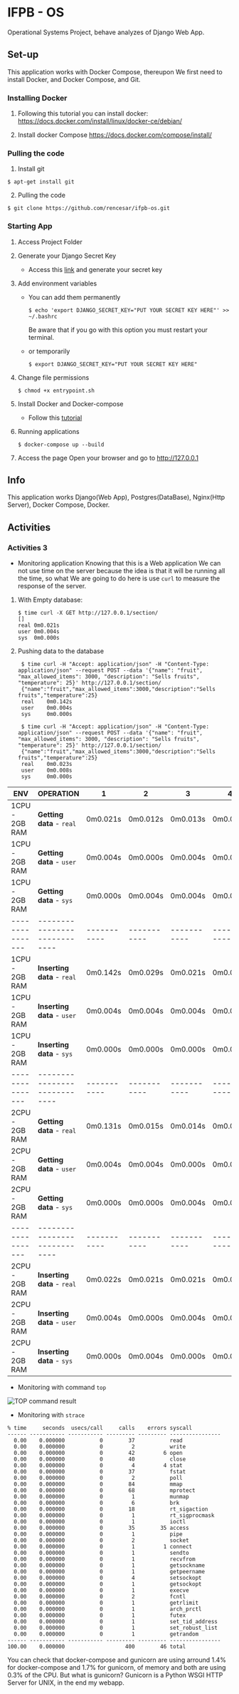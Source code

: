 # IFPB - OS
Operational Systems Project, behave analyzes of Django Web App.


## Set-up

This application works with Docker Compose, thereupon We first need to install Docker, and Docker Compose, and Git.

### Installing Docker

1. Following this tutorial you can install docker:
    https://docs.docker.com/install/linux/docker-ce/debian/

1. Install docker Compose
    https://docs.docker.com/compose/install/
  
### Pulling the code

1. Install git

```
$ apt-get install git
```

2. Pulling the code
```
$ git clone https://github.com/rencesar/ifpb-os.git
```

### Starting App

1. Access Project Folder

1. Generate your Django Secret Key
    * Access this [link](https://www.miniwebtool.com/django-secret-key-generator/) and generate your secret key

1. Add environment variables
    * You can add them permanently
        ```
        $ echo 'export DJANGO_SECRET_KEY="PUT YOUR SECRET KEY HERE"' >> ~/.bashrc
        ```
        Be aware that if you go with this option you must restart your terminal.

    * or temporarily
        ```
        $ export DJANGO_SECRET_KEY="PUT YOUR SECRET KEY HERE"
        ```
1. Change file permissions
    ```
    $ chmod +x entrypoint.sh
    ```
1. Install Docker and Docker-compose
    * Follow this [tutorial](https://docs.docker.com/install/)
1. Running applications
    ```
    $ docker-compose up --build
    ```
1. Access the page
    Open your browser and go to http://127.0.0.1
    
## Info

This application works Django(Web App), Postgres(DataBase), Nginx(Http Server), Docker Compose, Docker.

## Activities

### Activities 3

* Monitoring application
Knowing that this is a Web application We can not use time on the server because the idea is that it will be running all the time, so what We are going to do here is use `curl` to measure the response of the server.

1. With Empty database:
    ```
    $ time curl -X GET http://127.0.0.1/section/
    []
    real 0m0.021s
    user 0m0.004s
    sys  0m0.000s
    ```
2. Pushing data to the database
   ```
    $ time curl -H "Accept: application/json" -H "Content-Type: application/json" --request POST --data '{"name": "fruit", "max_allowed_items": 3000, "description": "Sells fruits", "temperature": 25}' http://127.0.0.1/section/
    {"name":"fruit","max_allowed_items":3000,"description":"Sells fruits","temperature":25}
    real    0m0.142s
    user    0m0.004s
    sys     0m0.000s
   ```

   ```
    $ time curl -H "Accept: application/json" -H "Content-Type: application/json" --request POST --data '{"name": "fruit", "max_allowed_items": 3000, "description": "Sells fruits", "temperature": 25}' http://127.0.0.1/section/
    {"name":"fruit","max_allowed_items":3000,"description":"Sells fruits","temperature":25}
    real    0m0.023s
    user    0m0.008s
    sys     0m0.000s
   ```


  ENV           |  OPERATION                 |  1        |  2        |  3        |  4        |  5        |  6        |  7        |  8        |  9        |  10     
 ---------------|----------------------------|-----------|-----------|-----------|-----------|-----------|-----------|-----------|-----------|-----------|-----------
 1CPU - 2GB RAM |**Getting data** - `real`   | 0m0.021s  | 0m0.012s  | 0m0.013s  | 0m0.018s  | 0m0.023s  | 0m0.016s  | 0m0.024s  | 0m0.025s  | 0m0.029s  | 0m0.013s
 1CPU - 2GB RAM |**Getting data** - `user`   | 0m0.004s  | 0m0.000s  | 0m0.004s  | 0m0.004s  | 0m0.000s  | 0m0.004s  | 0m0.004s  | 0m0.004s  | 0m0.004s  | 0m0.000s
 1CPU - 2GB RAM |**Getting data** - `sys`    | 0m0.000s  | 0m0.004s  | 0m0.004s  | 0m0.000s  | 0m0.004s  | 0m0.000s  | 0m0.000s  | 0m0.000s  | 0m0.000s  | 0m0.004s
 ---------------|----------------------------|-----------|-----------|-----------|-----------|-----------|-----------|-----------|-----------|-----------|-----------
 1CPU - 2GB RAM |**Inserting data** - `real` | 0m0.142s  | 0m0.029s  | 0m0.021s  | 0m0.023s  | 0m0.025s  | 0m0.026s  | 0m0.022s  | 0m0.019s  | 0m0.022s  | 0m0.020s
 1CPU - 2GB RAM |**Inserting data** - `user` | 0m0.004s  | 0m0.004s  | 0m0.004s  | 0m0.004s  | 0m0.004s  | 0m0.004s  | 0m0.004s  | 0m0.000s  | 0m0.004s  | 0m0.004s
 1CPU - 2GB RAM |**Inserting data** - `sys`  | 0m0.000s  | 0m0.000s  | 0m0.000s  | 0m0.004s  | 0m0.000s  | 0m0.000s  | 0m0.000s  | 0m0.004s  | 0m0.000s  | 0m0.000s
 ---------------|----------------------------|-----------|-----------|-----------|-----------|-----------|-----------|-----------|-----------|-----------|-----------
 2CPU - 2GB RAM |**Getting data** - `real`   | 0m0.131s  | 0m0.015s  | 0m0.014s  | 0m0.016s  | 0m0.015s  | 0m0.014s  | 0m0.013s  | 0m0.015s  | 0m0.017s  | 0m0.013s
 2CPU - 2GB RAM |**Getting data** - `user`   | 0m0.004s  | 0m0.004s  | 0m0.000s  | 0m0.004s  | 0m0.000s  | 0m0.004s  | 0m0.004s  | 0m0.004s  | 0m0.004s  | 0m0.004s
 2CPU - 2GB RAM |**Getting data** - `sys`    | 0m0.000s  | 0m0.000s  | 0m0.004s  | 0m0.000s  | 0m0.004s  | 0m0.000s  | 0m0.000s  | 0m0.000s  | 0m0.000s  | 0m0.000s
 ---------------|----------------------------|-----------|-----------|-----------|-----------|-----------|-----------|-----------|-----------|-----------|-----------
 2CPU - 2GB RAM |**Inserting data** - `real` | 0m0.022s  | 0m0.021s  | 0m0.021s  | 0m0.016s  | 0m0.017s  | 0m0.020s  | 0m0.022s  | 0m0.016s  | 0m0.016s  | 0m0.017s
 2CPU - 2GB RAM |**Inserting data** - `user` | 0m0.004s  | 0m0.000s  | 0m0.004s  | 0m0.004s  | 0m0.004s  | 0m0.004s  | 0m0.004s  | 0m0.004s  | 0m0.004s  | 0m0.004s
 2CPU - 2GB RAM |**Inserting data** - `sys`  | 0m0.000s  | 0m0.004s  | 0m0.000s  | 0m0.000s  | 0m0.000s  | 0m0.000s  | 0m0.000s  | 0m0.000s  | 0m0.000s  | 0m0.000s


* Monitoring with command `top`

![TOP command result](/info/images/top.png)

* Monitoring with `strace`

```
% time     seconds  usecs/call     calls    errors syscall
------ ----------- ----------- --------- --------- ----------------
  0.00    0.000000           0        37           read
  0.00    0.000000           0         2           write
  0.00    0.000000           0        42         6 open
  0.00    0.000000           0        40           close
  0.00    0.000000           0         4         4 stat
  0.00    0.000000           0        37           fstat
  0.00    0.000000           0         2           poll
  0.00    0.000000           0        84           mmap
  0.00    0.000000           0        68           mprotect
  0.00    0.000000           0         1           munmap
  0.00    0.000000           0         6           brk
  0.00    0.000000           0        18           rt_sigaction
  0.00    0.000000           0         1           rt_sigprocmask
  0.00    0.000000           0         1           ioctl
  0.00    0.000000           0        35        35 access
  0.00    0.000000           0         1           pipe
  0.00    0.000000           0         2           socket
  0.00    0.000000           0         1         1 connect
  0.00    0.000000           0         1           sendto
  0.00    0.000000           0         1           recvfrom
  0.00    0.000000           0         1           getsockname
  0.00    0.000000           0         1           getpeername
  0.00    0.000000           0         4           setsockopt
  0.00    0.000000           0         1           getsockopt
  0.00    0.000000           0         1           execve
  0.00    0.000000           0         2           fcntl
  0.00    0.000000           0         1           getrlimit
  0.00    0.000000           0         1           arch_prctl
  0.00    0.000000           0         1           futex
  0.00    0.000000           0         1           set_tid_address
  0.00    0.000000           0         1           set_robust_list
  0.00    0.000000           0         1           getrandom
------ ----------- ----------- --------- --------- ----------------
100.00    0.000000                   400        46 total
```

You can check that docker-compose and gunicorn are using arround 1.4% for docker-compose and 1.7% for gunicorn, of memory and both are using 0.3% of the CPU.
But what is gunicorn? Gunicorn is a Python WSGI HTTP Server for UNIX, in the end my webapp.